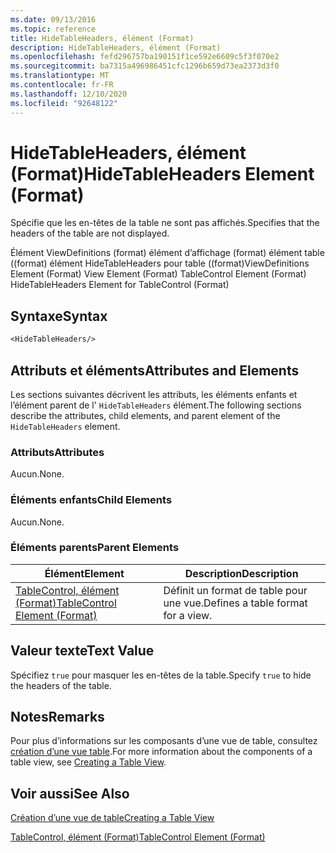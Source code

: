 ```yaml
---
ms.date: 09/13/2016
ms.topic: reference
title: HideTableHeaders, élément (Format)
description: HideTableHeaders, élément (Format)
ms.openlocfilehash: fefd296757ba190151f1ce592e6609c5f3f070e2
ms.sourcegitcommit: ba7315a496986451cfc1296b659d73ea2373d3f0
ms.translationtype: MT
ms.contentlocale: fr-FR
ms.lasthandoff: 12/10/2020
ms.locfileid: "92648122"
---
```

# <a name="hidetableheaders-element-format"></a><span data-ttu-id="9b576-103">HideTableHeaders, élément (Format)</span><span class="sxs-lookup"><span data-stu-id="9b576-103">HideTableHeaders Element (Format)</span></span>

<span data-ttu-id="9b576-104">Spécifie que les en-têtes de la table ne sont pas affichés.</span><span class="sxs-lookup"><span data-stu-id="9b576-104">Specifies that the headers of the table are not displayed.</span></span>

<span data-ttu-id="9b576-105">Élément ViewDefinitions (format) élément d’affichage (format) élément table ((format) élément HideTableHeaders pour table ((format)</span><span class="sxs-lookup"><span data-stu-id="9b576-105">ViewDefinitions Element (Format) View Element (Format) TableControl Element (Format) HideTableHeaders Element for TableControl (Format)</span></span>

## <a name="syntax"></a><span data-ttu-id="9b576-106">Syntaxe</span><span class="sxs-lookup"><span data-stu-id="9b576-106">Syntax</span></span>

```vb
<HideTableHeaders/>
```

## <a name="attributes-and-elements"></a><span data-ttu-id="9b576-107">Attributs et éléments</span><span class="sxs-lookup"><span data-stu-id="9b576-107">Attributes and Elements</span></span>

<span data-ttu-id="9b576-108">Les sections suivantes décrivent les attributs, les éléments enfants et l’élément parent de l' `HideTableHeaders` élément.</span><span class="sxs-lookup"><span data-stu-id="9b576-108">The following sections describe the attributes, child elements, and parent element of the `HideTableHeaders` element.</span></span>

### <a name="attributes"></a><span data-ttu-id="9b576-109">Attributs</span><span class="sxs-lookup"><span data-stu-id="9b576-109">Attributes</span></span>

<span data-ttu-id="9b576-110">Aucun.</span><span class="sxs-lookup"><span data-stu-id="9b576-110">None.</span></span>

### <a name="child-elements"></a><span data-ttu-id="9b576-111">Éléments enfants</span><span class="sxs-lookup"><span data-stu-id="9b576-111">Child Elements</span></span>

<span data-ttu-id="9b576-112">Aucun.</span><span class="sxs-lookup"><span data-stu-id="9b576-112">None.</span></span>

### <a name="parent-elements"></a><span data-ttu-id="9b576-113">Éléments parents</span><span class="sxs-lookup"><span data-stu-id="9b576-113">Parent Elements</span></span>

|<span data-ttu-id="9b576-114">Élément</span><span class="sxs-lookup"><span data-stu-id="9b576-114">Element</span></span>|<span data-ttu-id="9b576-115">Description</span><span class="sxs-lookup"><span data-stu-id="9b576-115">Description</span></span>|
|-------------|-----------------|
|[<span data-ttu-id="9b576-116">TableControl, élément (Format)</span><span class="sxs-lookup"><span data-stu-id="9b576-116">TableControl Element (Format)</span></span>](./tablecontrol-element-format.md)|<span data-ttu-id="9b576-117">Définit un format de table pour une vue.</span><span class="sxs-lookup"><span data-stu-id="9b576-117">Defines a table format for a view.</span></span>|

## <a name="text-value"></a><span data-ttu-id="9b576-118">Valeur texte</span><span class="sxs-lookup"><span data-stu-id="9b576-118">Text Value</span></span>

<span data-ttu-id="9b576-119">Spécifiez `true` pour masquer les en-têtes de la table.</span><span class="sxs-lookup"><span data-stu-id="9b576-119">Specify `true` to hide the headers of the table.</span></span>

## <a name="remarks"></a><span data-ttu-id="9b576-120">Notes</span><span class="sxs-lookup"><span data-stu-id="9b576-120">Remarks</span></span>

<span data-ttu-id="9b576-121">Pour plus d’informations sur les composants d’une vue de table, consultez [création d’une vue table](./creating-a-table-view.md).</span><span class="sxs-lookup"><span data-stu-id="9b576-121">For more information about the components of a table view, see [Creating a Table View](./creating-a-table-view.md).</span></span>

## <a name="see-also"></a><span data-ttu-id="9b576-122">Voir aussi</span><span class="sxs-lookup"><span data-stu-id="9b576-122">See Also</span></span>

[<span data-ttu-id="9b576-123">Création d’une vue de table</span><span class="sxs-lookup"><span data-stu-id="9b576-123">Creating a Table View</span></span>](./creating-a-table-view.md)

[<span data-ttu-id="9b576-124">TableControl, élément (Format)</span><span class="sxs-lookup"><span data-stu-id="9b576-124">TableControl Element (Format)</span></span>](./tablecontrol-element-format.md)
